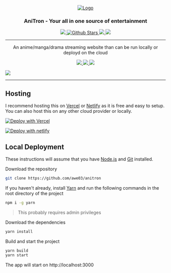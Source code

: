 <p align="center">
  <div align="center">
    <a href="https://github.com/awe03/anitron">
      <img src="https://media.discordapp.net/attachments/766123423914917909/1056099806277283920/logo.png" alt="Logo">
    </a>
    <h3>AniTron - Your all in one source of entertainment</h3>
    <a href="https://www.gnu.org/licenses/agpl-3.0.en.html">
      <img src="https://img.shields.io/github/license/awe03/anitron?logo=gnu&color=a32d2a&labelColor=333&logoColor=fff&style=flat-square">
    </a>
    <a href="https://github.com/awe03/anitron/stargazers">
      <img src="https://img.shields.io/github/stars/awe03/anitron?style=flat-square" alt="Github Stars">
    </a>
    <a href="https://github.com/chirag-droid/issues">
      <img src="https://img.shields.io/github/issues/awe03/anitron?style=flat-square">
    </a>
    <a href="https://github.com/chirag-droid/forks">
      <img src="https://img.shields.io/github/forks/awe03/anitron?style=flat-square">
    </a>
  </div>

  <hr />

  <p align="center">
    An anime/manga/drama streaming website than can be run locally or deployd on the cloud
  </p>
</p>

<p align="center">
  <a href="https://nextjs.org">
    <img src="https://img.shields.io/github/package-json/dependency-version/awe03/anitron/next?filename=package.json&color=fff&labelColor=000&logo=nextdotjs&style=flat-square">
  </a>
  <a href="https://reactjs.org/">
    <img src="https://img.shields.io/github/package-json/dependency-version/awe03/anitron/react?filename=package.json&color=5fd9fb&logo=react&labelColor=222435&style=flat-square">
  </a>
  <a href="https://tailwindcss.com/">
    <img src="https://img.shields.io/github/package-json/dependency-version/awe03/anitron/dev/tailwindcss?filename=package.json&color=37b8f1&logo=tailwindcss&labelColor=0b1120&style=flat-square&logoColor=38bdf8">
  </a>
</p>

<img src="https://user-images.githubusercontent.com/106132059/201474291-5daffcd0-85fc-4c24-a0fa-4451b0e18a9b.png">

<hr/>

## Hosting

I recommend hosting this on [Vercel](https://vercel.com) or [Netlify](https://netlify.com)  as it is free and easy to setup. You can also host this on any other cloud provider or locally.

[![Deploy with Vercel](https://vercel.com/button)](https://vercel.com/new/clone?repository-url=https://github.com/awe03/anitron/tree/main&project-name=anitron&repo-name=anitron&build-command=cd%20../%20%26%26%20yarn%20build&install-command=cd%20../%20%26%26%20yarn%20install)

[![Deploy with netlify](https://www.netlify.com/img/deploy/button.svg)](https://app.netlify.com/start/deploy?repository=https://github.com/awe03/anitron)

## Local Deployment

These instructions will assume that you have [Node.js](https://nodejs.org/en/) and [Git](https://gitforwindows.org/) installed.

Download the repository
```bash
git clone https://github.com/awe03/anitron
```

If you haven't already, install [Yarn](https://yarnpkg.com) and run the following commands in the root directory of the project
```bash
npm i -g yarn
```
> This probably requires admin privileges

Download the dependencies
```bash
yarn install
```

Build and start the project
```bash
yarn build
yarn start
```

The app will start on http://localhost:3000
